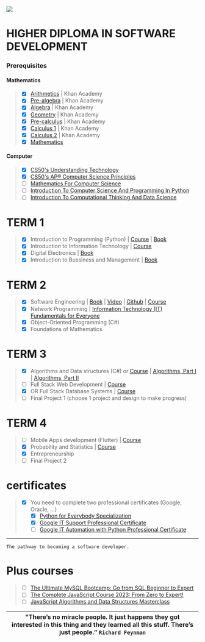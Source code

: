 ![](https://komarev.com/ghpvc/?username=Software-Development&color=brightgreen&label=VISITORS)
# HIGHER DIPLOMA IN SOFTWARE DEVELOPMENT 
### Prerequisites
#### Mathematics
> * [x] [Arithmetics](https://www.khanacademy.org/math/arithmetic-home) | Khan Academy
> * [x] [Pre-algebra](https://www.khanacademy.org/math/pre-algebra) | Khan Academy
> * [x] [Algebra](https://www.khanacademy.org/math/algebra-home) | Khan Academy
> * [x] [Geometry](https://www.khanacademy.org/math/geometry-home) | Khan Academy
> * [x] [Pre-calculus](https://www.khanacademy.org/math/precalculus) | Khan Academy
> * [x] [Calculus 1](https://www.khanacademy.org/math/calculus-1) | Khan Academy
> * [x] [Calculus 2](https://www.khanacademy.org/math/calculus-2) | Khan Academy
> * [x] [Mathematics](https://www.youtube.com/playlist?list=PLWKjhJtqVAbl5SlE6aBHzUVZ1e6q1Wz0v)
  
#### Computer 
> - [x] [CS50's Understanding Technology](https://www.edx.org/course/cs50s-understanding-technology)
> - [x] [CS50's AP® Computer Science Principles](https://www.edx.org/xseries/harvardx-cs50-ap-computer-science-principles)
> - [ ] [Mathematics For Computer Science](https://ocw.mit.edu/courses/6-042j-mathematics-for-computer-science-fall-2010/)
> - [ ] [Introduction To Computer Science And Programming In Python](https://ocw.mit.edu/courses/6-0001-introduction-to-computer-science-and-programming-in-python-fall-2016/)
> - [ ] [Introduction To Computational Thinking And Data Science](https://ocw.mit.edu/courses/6-0002-introduction-to-computational-thinking-and-data-science-fall-2016/)
# TERM 1
> - [x] Introduction to Programming (Python) | [Course](https://www.py4e.com/lessons) | [Book](https://drive.google.com/file/d/1WR4YG834AR2dA8bb7N_25XY0pQ8wGTYs/view?usp=sharing)
> - [x] Introduction to Information Technology | [Course](https://www.coursera.org/professional-certificates/google-it-support)
> - [x] Digital Electronics | [Book](https://drive.google.com/drive/folders/16_JpoWhdDUxP-zYogi7q65K13fY05G0P?usp=sharing)
> - [x] Introduction to Bussiness and Management | [Book](https://drive.google.com/file/d/122CZ9Nj5hJhkHZ0vNN-jsWHr1CxNQ3n5/view?usp=sharing)
# TERM 2
> - [x] Software Engineering | [Book](https://drive.google.com/file/d/1qmLHp4NM2K0sK4VKoKkiARfZFoQxkD1O/view?usp=sharing) | [Video](https://www.youtube.com/playlist?list=PL_pbwdIyffslgxMVyXhnHiSn_EWTvx1G-) | [Github](https://github.com/FurkanGozukara/Software-Engineering-CSE307-2020) | [Course](https://www.coursera.org/specializations/software-engineering)
> - [x] Network Programming | [Information Technology (IT) Fundamentals for Everyone](https://www.coursera.org/programs/online-learning-from-your-dol-finger-lakes-rfjcv/browse?authProvider=nyslabor&collectionId=&productId=YhL7FHJKEeyKEA6Za5DszQ&productType=s12n&query=Network+Programming&showMiniModal=true&source=search)
> - [x] Object-Oriented Programming (C#) 
> - [x] Foundations of Mathematics
# TERM 3
> - [x] Algorithms and Data structures (C#) or [Course](https://www.udemy.com/course/master-the-coding-interview-data-structures-algorithms/) | [Algorithms, Part I](https://www.coursera.org/learn/algorithms-part1) | [Algorithms, Part II](https://www.coursera.org/learn/algorithms-part2)
> - [ ]  Full Stack Web Development | [Course](https://www.udemy.com/course/the-web-developer-bootcamp/)
> - [x] OR Full Stack Database Systems | [Course](https://www.udemy.com/course/the-complete-web-development-bootcamp/)
> - [ ] Final Project 1 (choose 1 project and design to make progress)
# TERM 4
> - [ ] Mobile Apps development (Flutter) | [Course](https://www.udemy.com/course/learn-flutter-dart-to-build-ios-android-apps/)
> - [x] Probability and Statistics | [Course](https://www.udemy.com/course/the-data-science-course-complete-data-science-bootcamp/)
> - [x] Entrepreneurship
> - [ ] Final Project 2

# certificates 
> - [x] You need to complete two professional certificates (Google, Oracle, ...)
>      - [x] [Python for Everybody Specialization](https://www.coursera.org/programs/online-learning-from-your-dol-finger-lakes-rfjcv/specializations/python?authProvider=nyslabor)
>      - [x] [Google IT Support Professional Certificate](https://www.coursera.org/professional-certificates/google-it-support)
>      - [ ] [Google IT Automation with Python Professional Certificate](https://www.coursera.org/programs/online-learning-from-your-dol-finger-lakes-rfjcv/professional-certificates/google-it-automation?authProvider=nyslabor)
-----

    The pathway to becoming a software developer.

# Plus courses
> - [ ] [The Ultimate MySQL Bootcamp: Go from SQL Beginner to Expert](https://www.udemy.com/course/the-ultimate-mysql-bootcamp-go-from-sql-beginner-to-expert/)
> - [ ] [The Complete JavaScript Course 2023: From Zero to Expert!](https://www.udemy.com/course/the-complete-javascript-course/)
> - [ ] [JavaScript Algorithms and Data Structures Masterclass](https://www.udemy.com/course/js-algorithms-and-data-structures-masterclass/)

| **"There’s no miracle people. It just happens they got interested in this thing and they learned all this stuff. There’s just people.”** `Richard Feynman` |
|:------------:|
